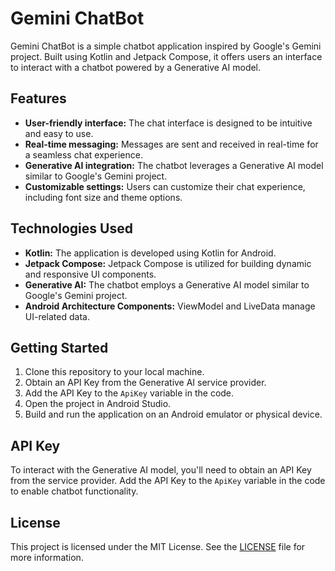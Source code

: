 # Gemini ChatBot

Gemini ChatBot is a simple chatbot application inspired by Google's Gemini project. Built using Kotlin and Jetpack Compose, it offers users an interface to 
interact with a chatbot powered by a Generative AI model.

## Features

- **User-friendly interface:** The chat interface is designed to be intuitive and easy to use.
- **Real-time messaging:** Messages are sent and received in real-time for a seamless chat experience.
- **Generative AI integration:** The chatbot leverages a Generative AI model similar to Google's Gemini project.
- **Customizable settings:** Users can customize their chat experience, including font size and theme options.

## Technologies Used

- **Kotlin:** The application is developed using Kotlin for Android.
- **Jetpack Compose:** Jetpack Compose is utilized for building dynamic and responsive UI components.
- **Generative AI:** The chatbot employs a Generative AI model similar to Google's Gemini project.
- **Android Architecture Components:** ViewModel and LiveData manage UI-related data.

## Getting Started

1. Clone this repository to your local machine.
2. Obtain an API Key from the Generative AI service provider.
3. Add the API Key to the `ApiKey` variable in the code.
4. Open the project in Android Studio.
5. Build and run the application on an Android emulator or physical device.

## API Key

To interact with the Generative AI model, you'll need to obtain an API Key from the service provider. Add the API Key to the `ApiKey` variable in the code to enable chatbot functionality.



## License

This project is licensed under the MIT License. See the [LICENSE](LICENSE) file for more information.





